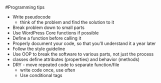 #Programming tips

- Write pseudocode
	- think of the problem and find the solution to it
- Break problem down to small parts
- Use WordPress Core functions if possible
- Define a function before calling it
- Properly document your code, so that you'll understand it a year later
- Follow the style guideline
- Use OOP to break the software to various parts, not just the process
- classes define attributes (properties) and behavior (methods)
- DRY - move repeated code to separate function/file
	- write code once, use often
	- Use conditional tags
